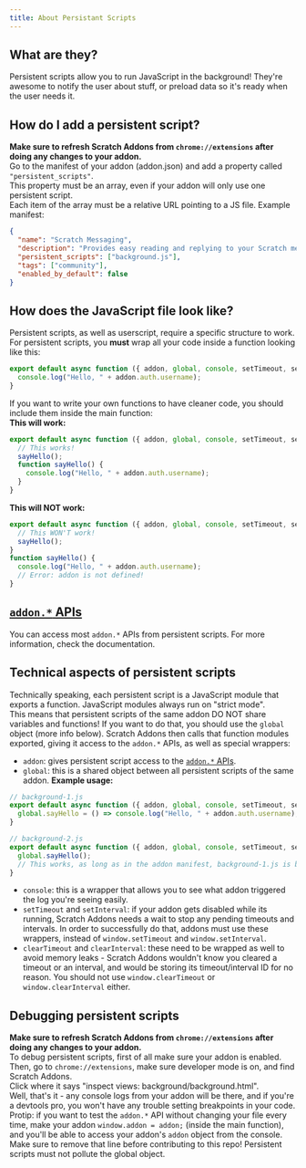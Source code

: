 ```yaml
---
title: About Persistant Scripts
---
```

## What are they?
Persistent scripts allow you to run JavaScript in the background! They're awesome to notify the user about stuff, or preload data so it's ready when the user needs it.

## How do I add a persistent script?
**Make sure to refresh Scratch Addons from `chrome://extensions` after doing any changes to your addon.**  
Go to the manifest of your addon (addon.json) and add a property called `"persistent_scripts"`.  
This property must be an array, even if your addon will only use one persistent script.  
Each item of the array must be a relative URL pointing to a JS file.
Example manifest:
```json
{
  "name": "Scratch Messaging",
  "description": "Provides easy reading and replying to your Scratch messages.",
  "persistent_scripts": ["background.js"],
  "tags": ["community"],
  "enabled_by_default": false
}
```

## How does the JavaScript file look like?
Persistent scripts, as well as userscript, require a specific structure to work.  
For persistent scripts, you **must** wrap all your code inside a function looking like this:
```js
export default async function ({ addon, global, console, setTimeout, setInterval, clearTimeout, clearInterval }) {
  console.log("Hello, " + addon.auth.username);
}
```
If you want to write your own functions to have cleaner code, you should include them inside the main function:  
**This will work:**
```js
export default async function ({ addon, global, console, setTimeout, setInterval, clearTimeout, clearInterval }) {
  // This works!
  sayHello();
  function sayHello() {
    console.log("Hello, " + addon.auth.username);
  }
}
```
**This will NOT work:**
```js
export default async function ({ addon, global, console, setTimeout, setInterval, clearTimeout, clearInterval }) {
  // This WON'T work!
  sayHello();
}
function sayHello() {
  console.log("Hello, " + addon.auth.username);
  // Error: addon is not defined!
}
```

## [`addon.*` APIs](/docs/developing/addon-apis-reference)
You can access most `addon.*` APIs from persistent scripts. For more information, check the documentation.

## Technical aspects of persistent scripts
Technically speaking, each persistent script is a JavaScript module that exports a function. JavaScript modules always run on "strict mode".    
This means that persistent scripts of the same addon DO NOT share variables and functions! If you want to do that, you should use the `global` object (more info below).
Scratch Addons then calls that function modules exported, giving it access to the `addon.*` APIs, as well as special wrappers:  
- `addon`: gives persistent script access to the [`addon.*` APIs](/docs/developing/addon-apis-reference).
- `global`: this is a shared object between all persistent scripts of the same addon. **Example usage:**
```js
// background-1.js
export default async function ({ addon, global, console, setTimeout, setInterval, clearTimeout, clearInterval }) {
  global.sayHello = () => console.log("Hello, " + addon.auth.username);
}

// background-2.js
export default async function ({ addon, global, console, setTimeout, setInterval, clearTimeout, clearInterval }) {
  global.sayHello();
  // This works, as long as in the addon manifest, background-1.js is before background-2.js in the persistent_scripts array.
}
```
- `console`: this is a wrapper that allows you to see what addon triggered the log you're seeing easily.
- `setTimeout` and `setInterval`: if your addon gets disabled while its running, Scratch Addons needs a wait to stop any pending timeouts and intervals. In order to successfully do that, addons must use these wrappers, instead of `window.setTimeout` and `window.setInterval`.
- `clearTimeout` and `clearInterval`: these need to be wrapped as well to avoid memory leaks - Scratch Addons wouldn't know you cleared a timeout or an interval, and would be storing its timeout/interval ID for no reason. You should not use `window.clearTimeout` or `window.clearInterval` either.

## Debugging persistent scripts
**Make sure to refresh Scratch Addons from `chrome://extensions` after doing any changes to your addon.**  
To debug persistent scripts, first of all make sure your addon is enabled.  
Then, go to `chrome://extensions`, make sure developer mode is on, and find Scratch Addons.  
Click where it says "inspect views: background/background.html".  
Well, that's it - any console logs from your addon will be there, and if you're a devtools pro, you won't have any trouble setting breakpoints in your code.  
Protip: if you want to test the `addon.*` API without changing your file every time, make your addon `window.addon = addon;` (inside the main function), and you'll be able to access your addon's `addon` object from the console. Make sure to remove that line before contributing to this repo! Persistent scripts must not pollute the global object.